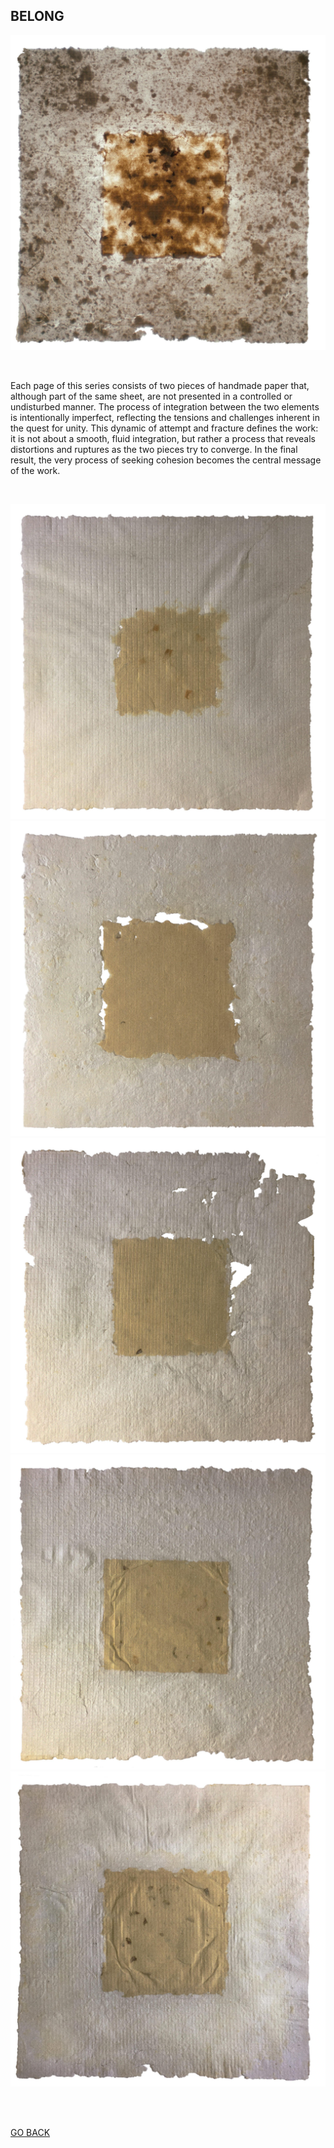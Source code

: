 ## BELONG 

![BELONG](ASSETS/BELONG0.jpeg)

<br>

Each page of this series consists of two pieces of handmade paper that, although part of the same sheet, are not presented in a controlled or undisturbed manner. The process of integration between the two elements is intentionally imperfect, reflecting the tensions and challenges inherent in the quest for unity. This dynamic of attempt and fracture defines the work: it is not about a smooth, fluid integration, but rather a process that reveals distortions and ruptures as the two pieces try to converge. In the final result, the very process of seeking cohesion becomes the central message of the work.

<br>

![BELONG](ASSETS/BELONG1.jpeg)
![BELONG](ASSETS/BELONG2.jpeg)
![BELONG](ASSETS/BELONG3.jpeg)
![BELONG](ASSETS/BELONG4.jpeg)
![BELONG](ASSETS/BELONG5.jpeg)

<br>
<br>

[GO BACK](https://aaronrmoreno.github.io/MATERIA)
